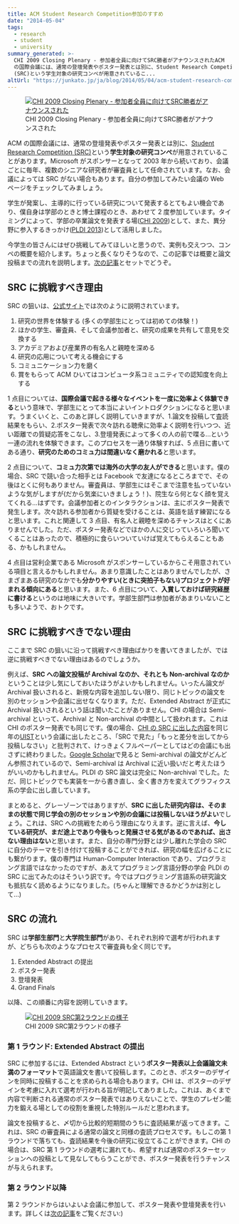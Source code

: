 ```yaml
---
title: ACM Student Research Competition参加のすすめ
date: "2014-05-04"
tags:
  - research
  - student
  - university
summary_generated: >-
  CHI 2009 Closing Plenary - 参加者全員に向けてSRC勝者がアナウンスされたACM
  の国際会議には、通常の登壇発表やポスター発表とは別に、Student Research Competition
  (SRC)という学生対象の研究コンペが用意されているこ...
altUrl: "https://junkato.jp/ja/blog/2014/05/04/acm-student-research-competition"
---
```


<figure className="right">
  <a href="/images/DSC03539.jpg"><img src="/images/DSC03539-150x150.jpg" alt="CHI 2009 Closing Plenary - 参加者全員に向けてSRC勝者がアナウンスされた" /></a>
  <figcaption>CHI 2009 Closing Plenary - 参加者全員に向けてSRC勝者がアナウンスされた</figcaption>
</figure>

ACM の国際会議には、通常の登壇発表やポスター発表とは別に、[Student Research Competition (SRC)](http://src.acm.org/ "SRC Homepage")という**学生対象の研究コンペ**が用意されていることがあります。Microsoft がスポンサーとなって 2003 年から続いており、会議ごとに毎年、複数のシニアな研究者が審査員として任命されています。なお、会議によっては SRC がない場合もあります。自分の参加してみたい会議の Web ページをチェックしてみましょう。

学生が発案し、主導的に行っている研究について発表するとてもよい機会であり、僕自身は学部のときと博士課程のとき、あわせて 2 度参加しています。タイミングによって、学部の卒業論文を発表する場([CHI 2009](http://www.chi2009.org/Authors/CallForPapers/StudentResearchCompetition.html "Student Research Competition - CHI 2009"))として、また、異分野に参入するきっかけ([PLDI 2013](http://www.cs.wm.edu/~idillig/pldi13-src/ "PLDI 2013 Student Research Competition"))として活用しました。

今学生の皆さんにはぜひ挑戦してみてほしいと思うので、実例も交えつつ、コンペの概要を紹介します。ちょっと長くなりそうなので、この記事では概要と論文投稿までの流れを説明します。[次の記事](/ja/posts/2014-05-05-encouragement-on-student-research-compeititon-2/ "Student Research Competitionのすすめ (続き)")とセットでどうぞ。

## SRC に挑戦すべき理由

SRC の狙いは、[公式サイト](http://src.acm.org/ "SRC Homepage")では次のように説明されています。

1. 研究の世界を体験する (多くの学部生にとっては初めての体験！)
2. ほかの学生、審査員、そして会議参加者と、研究の成果を共有して意見を交換する
3. アカデミアおよび産業界の有名人と親睦を深める
4. 研究の応用について考える機会にする
5. コミュニケーション力を磨く
6. 賞をもらって ACM ひいてはコンピュータ系コミュニティでの認知度を向上する

1 点目については、**国際会議で起きる様々なイベントを一度に効率よく体験できる**という意味で、学部生にとって本当によいイントロダクションになると思います。うまくいくと、このあと詳しく説明していきますが、1.論文を投稿して査読結果をもらい、2.ポスター発表で次々訪れる聴衆に効率よく説明を行いつつ、近い距離での質疑応答をこなし、3.登壇発表によって多くの人の前で喋る…という一連の流れを体験できます。このプロセスを一通り体験すれば、5 点目に書いてある通り、**研究のためのコミュ力は間違いなく磨かれる**と思います。

2 点目について、**コミュ力次第では海外の大学の友人ができる**と思います。僕の場合、SRC で競い合った相手とは Facebook で友達になるところまでで、その後はとくに何もありません。審査員は、学部生にはそこまで注意を払っていないような気がしますが(だから気楽にいきましょう！)、院生なら何となく顔を覚えてくれる…はずです。会議参加者とのインタラクションは、主にポスター発表で発生します。次々訪れる参加者から質疑を受けることは、英語を話す練習になると思います。これと関連して 3 点目、有名人と親睦を深めるチャンスはとくにありませんでした。ただ、ポスター発表などでほかの人に交じっていろいろ聞いてくることはあったので、積極的に食らいついていけば覚えてもらえることもある、かもしれません。

4 点目は営利企業である Microsoft がスポンサーしているからこそ用意されている項目と言えるかもしれません。あまり意識したことはありませんでしたが、さまざまある研究のなかでも**分かりやすい(ときに突拍子もない)プロジェクトが好まれる傾向にある**と思います。また、6 点目について、**入賞しておけば研究経歴に書ける**というのは地味に大きいです。学部生部門は参加者があまりいないことも多いようで、おトクです。

## SRC に挑戦すべきでない理由

ここまで SRC の狙いに沿って挑戦すべき理由ばかりを書いてきましたが、では逆に挑戦すべきでない理由はあるのでしょうか。

例えば、**SRC への論文投稿が Archival なのか、それとも Non-archival なのか**ということは少し気にしておいたほうがよいかもしれません。いったん論文が Archival 扱いされると、新規な内容を追加しない限り、同じトピックの論文を別のセッションや会議に出せなくなります。ただ、Extended Abstract が正式に Archival 扱いされるという話は聞いたことがありません。CHI の場合は Semi-archival といって、Archival と Non-archival の中間として扱われます。これは CHI のポスター発表でも同じです。僕の場合、[CHI の SRC に出した内容](https://junkato.jp/multirobot/ "Multi-touch Interface for Controlling Multiple Mobile Robots | junkato.jp")を同じ年の[UIST](http://www.acm.org/uist/uist2009/ "ACM 22nd Symposium on User Interface Software and Technology")という会議に出したところ、「SRC で見た」「もっと差分を出してから投稿しなさい」と批判されて、けっきょくフルペーパーとしてはどの会議にも出さずに終わりました。[Google Scholar](http://scholar.google.co.jp/scholar?oi=bibs&hl=ja&cites=8380341699200760611 "Kato: Multi-touch interface for controlling multiple mobile robots - Google Scholar")で見ると Semi-archival の論文がどんどん参照されているので、Semi-archival は Archival に近い扱いだと考えたほうがいいのかもしれません。PLDI の SRC 論文は完全に Non-archival でした。ただ、同じトピックでも実装を一から書き直し、全く書き方を変えてグラフィクス系の学会に出し直しています。

まとめると、グレーゾーンではありますが、**SRC に出した研究内容は、そのままの状態で同じ学会の別のセッションや別の会議には投稿しないほうがよい**でしょう。これは、SRC への挑戦をためらう理由になりえます。逆に言えば、**今している研究が、まだ途上であり今後もっと発展させる気があるのであれば、出さない理由はない**と思います。また、自分の専門分野とは少し離れた学会の SRC に自分のテーマを引き付けて投稿することができれば、研究の幅を広げることにも繋がります。僕の専門は Human-Computer Interaction であり、プログラミング言語ではなかったのですが、あえてプログラミング言語分野の学会 PLDI の SRC に出てみたのはそういう訳です。今ではプログラミング言語系の研究論文も抵抗なく読めるようになりました。(ちゃんと理解できるかどうかは別として…)

## SRC の流れ

SRC は**学部生部門**と**大学院生部門**があり、それぞれ別枠で選考が行われますが、どちらも次のようなプロセスで審査員も全く同じです。

1. Extended Abstract の提出
2. ポスター発表
3. 登壇発表
4. Grand Finals

以降、この順番に内容を説明していきます。

<figure className="right">
  <a href="/images/DSC03237.jpg"><img src="/images/DSC03237-150x150.jpg" alt="CHI 2009 SRC第2ラウンドの様子" /></a>
  <figcaption>CHI 2009 SRC第2ラウンドの様子</figcaption>
</figure>

### 第 1 ラウンド: Extended Abstract の提出

SRC に参加するには、Extended Abstract という**ポスター発表以上会議論文未満のフォーマット**で英語論文を書いて投稿します。このとき、ポスターのデザインを同時に投稿することを求められる場合もあります。CHI は、ポスターのデザインを考慮に入れて選考が行われる旨が明記してありました。これは、あくまで内容で判断される通常のポスター発表ではありえないことで、学生のプレゼン能力を鍛える場としての役割を重視した特別ルールだと思われます。

論文を投稿すると、〆切から比較的短期間のうちに査読結果が返ってきます。これは、SRC の審査員による通常の論文と同様の査読プロセスです。もしこの第 1 ラウンドで落ちても、査読結果を今後の研究に役立てることができます。CHI の場合は、SRC 第 1 ラウンドの選考に漏れても、希望すれば通常のポスターセッションへの投稿として見なしてもらうことができ、ポスター発表を行うチャンスが与えられます。

### 第 2 ラウンド以降

第 2 ラウンドからはいよいよ会議に参加して、ポスター発表や登壇発表を行います。詳しくは[次の記事](/ja/posts/2014-05-05-encouragement-on-student-research-compeititon-2/ "Student Research Competitionのすすめ (続き)")をご覧ください:)
